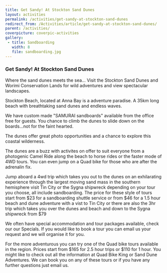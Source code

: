 ```yaml
---
title: Get Sandy! At Stockton Sand Dunes
layout: activities
permalink: /activities/get-sandy-at-stockton-sand-dunes
redirect_from: /Activities/article/get-sandy-at-stockton-sand-dunes/
parent: /activities/
coverpicture: coverpic-activities
gallery:
 - title: Sandboarding
   width: 8
   file: sandboarding.jpg
---
```


### Get Sandy! At Stockton Sand Dunes

Where the sand dunes meets the sea... Visit the Stockton Sand Dunes and Worimi Conservation Lands for wild adventures and view spectacular landscapes.

Stockton Beach, located at Anna Bay is a adventure paradise. A 35km long beach with breathtaking sand dunes and endless waves.

We have custom made "SAMURAI sandboards" available from the office free for guests.  You chance to climb the dunes to slide down on the boards...not for the faint hearted.

The dunes offer great photo opportunities and a chance to explore this coastal wilderness.

The dunes are a buzz with activites on offer to suit everyone from a photogenic Camel Ride along the beach to horse rides or the faster mode of 4WD tours.  You can even jump on a Quad bike for those who are after the adrenalin fix.

Jump aboard a 4wd trip which takes you out to the dunes on an exhilarating experience through the largest moving sand mass in the southern hemisphere visit Tin City or the Sygna shipwreck depending on your tour you choose, all include sandboarding. The price for these style of tours start from $23 for a sandboarding shuttle service or from $46 for a 1.5 hour beach and dune adventure with a vist to Tin City or there are also the 3hr trip which takes you over the dunes and beach and down to the Sygna shipwreck from $79

We often have special accommodation and tour packages available, check our our Specials.  If you would like to book a tour you can email us your request and we will organise it for you.

For the more adventurous you can try one of the Quad bike tours available in the region. Prices start from $165 for 2.5 hour trips or $110 for 1 hour. You might like to check out all the information at Quad Bike King or Sand Dune Adventures. We can book you on any of these tours or if you have any further questions just email us.